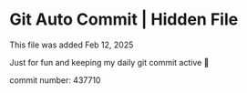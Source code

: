 # Git Auto Commit | Hidden File

This file was added Feb 12, 2025

Just for fun and keeping my daily git commit active 🤪

commit number: 437710
